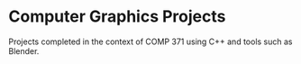 # Computer Graphics Projects

Projects completed in the context of COMP 371 using C++ and tools such as Blender.
